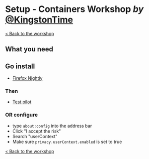 # Setup - Containers Workshop *by* [@KingstonTime](https://twitter.com/KingstonTime)

[< Back to the workshop](README.md)

## What you need

## Go install
- [Firefox Nightly](https://www.mozilla.org/en-US/firefox/nightly/all/)

### Then

- [Test pilot](https://testpilot.firefox.com/experiments/containers)

### OR configure

- type `about:config` into the address bar
- Click "I accept the risk"
- Search "userContext"
- Make sure `privacy.userContext.enabled` is set to true

[< Back to the workshop](README.md)
